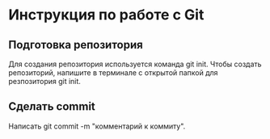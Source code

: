 # Инструкция по работе с Git

## Подготовка репозитория
Для создания репозитория используется команда git init. Чтобы создать репозиторий, напишите в терминале с открытой папкой для резпозитория git init.


## Сделать commit
Написать git commit -m "комментарий к коммиту".
